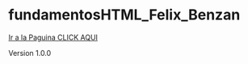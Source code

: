# fundamentosHTML_Felix_Benzan
<a href="https://fbenzan.github.io/fundamentosHTML_Felix_Benzan" target="_blank"> Ir a la Paguina CLICK AQUI <a/>
  
  Version 1.0.0
